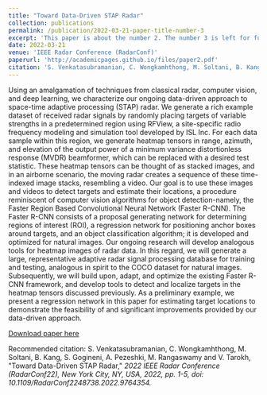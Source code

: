 ```yaml
---
title: "Toward Data-Driven STAP Radar"
collection: publications
permalink: /publication/2022-03-21-paper-title-number-3
excerpt: 'This paper is about the number 2. The number 3 is left for future work.'
date: 2022-03-21
venue: 'IEEE Radar Conference (RadarConf)'
paperurl: 'http://academicpages.github.io/files/paper2.pdf'
citation: 'S. Venkatasubramanian, C. Wongkamhthong, M. Soltani, B. Kang, S. Gogineni, A. Pezeshki, M. Rangaswamy and V. Tarokh (2022). &quot;Toward Data-Driven STAP Radar.&quot; <i>IEEE Radar Conference (RadarConf)</i>. 1(2).'
---
```

Using an amalgamation of techniques from classical radar, computer vision, and deep learning, we characterize our ongoing data-driven approach to space-time adaptive processing (STAP) radar. We generate a rich example dataset of received radar signals by randomly placing targets of variable strengths in a predetermined region using RFView, a site-specific radio frequency modeling and simulation tool developed by ISL Inc. For each data sample within this region, we generate heatmap tensors in range, azimuth, and elevation of the output power of a minimum variance distortionless response (MVDR) beamformer, which can be replaced with a desired test statistic. These heatmap tensors can be thought of as stacked images, and in an airborne scenario, the moving radar creates a sequence of these time-indexed image stacks, resembling a video. Our goal is to use these images and videos to detect targets and estimate their locations, a procedure reminiscent of computer vision algorithms for object detection-namely, the Faster Region Based Convolutional Neural Network (Faster R-CNN). The Faster R-CNN consists of a proposal generating network for determining regions of interest (ROI), a regression network for positioning anchor boxes around targets, and an object classification algorithm; it is developed and optimized for natural images. Our ongoing research will develop analogous tools for heatmap images of radar data. In this regard, we will generate a large, representative adaptive radar signal processing database for training and testing, analogous in spirit to the COCO dataset for natural images. Subsequently, we will build upon, adapt, and optimize the existing Faster R-CNN framework, and develop tools to detect and localize targets in the heatmap tensors discussed previously. As a preliminary example, we present a regression network in this paper for estimating target locations to demonstrate the feasibility of and significant improvements provided by our data-driven approach.

[Download paper here](https://arxiv.org/abs/2201.10712)

Recommended citation: S. Venkatasubramanian, C. Wongkamhthong, M. Soltani, B. Kang, S. Gogineni, A. Pezeshki, M. Rangaswamy and V. Tarokh, "Toward Data-Driven STAP Radar," <i>2022 IEEE Radar Conference (RadarConf22)<i>, New York City, NY, USA, 2022, pp. 1-5, doi: 10.1109/RadarConf2248738.2022.9764354.
